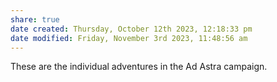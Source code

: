 ```yaml
---
share: true
date created: Thursday, October 12th 2023, 12:18:33 pm
date modified: Friday, November 3rd 2023, 11:48:56 am
---
```


These are the individual adventures in the Ad Astra campaign. 